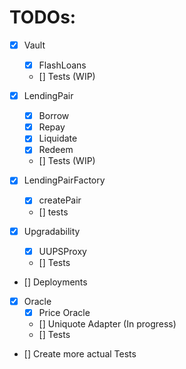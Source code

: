# TODOs:

- [x] Vault
    - [x] FlashLoans
    - [] Tests (WIP)

- [x] LendingPair
    - [x] Borrow
    - [x] Repay
    - [x] Liquidate
    - [x] Redeem 
    - [] Tests (WIP)

- [x] LendingPairFactory
    - [x] createPair
    - [] tests

- [x] Upgradability 
    - [x] UUPSProxy
    - [] Tests

- [] Deployments

- [x] Oracle
    - [x] Price Oracle
    - [] Uniquote Adapter (In progress)
    - [] Tests
 
- [] Create more actual Tests
